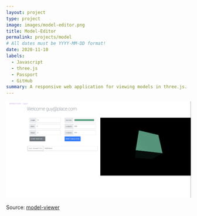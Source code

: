 ```yaml
---
layout: project
type: project
image: images/model-editor.png
title: Model-Editor
permalink: projects/model
# All dates must be YYYY-MM-DD format!
date: 2020-11-10
labels:
  - Javascript
  - three.js
  - Passport
  - GitHub
summary: A responsive web application for viewing models in three.js.
---
```


<img class="ui medium right floated rounded image" src="../images/model-editor.png">

<!-- Vacay is a web application that I helped create as a team project in ICS 415, Spring 2015. The project helped me learn how to design and implement a responsive web site.

Vacay is implemented using [Meteor](http://meteor.com), a JavaScript application platform. Within two weeks, we created a website that implements several types of reservations including flights, hotels, and car rentals.

In this project I gained experience with full-stack web application design and associated technologies, including [MongoDB](http://mongodb.com) for database storage, the [Twitter Bootstrap](http://getbootstrap.com/) CSS Framework for the user interface, and Javascript for both client and server-side programming.  -->
 
Source: <a href="https://github.com/summer-mute/model-viewer"><i class="large github icon"></i>model-viewer</a>